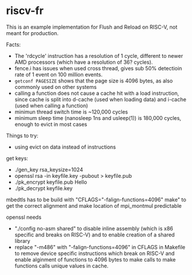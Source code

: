 # riscv-fr
This is an example implementation for Flush and Reload on RISC-V, not meant for production.

Facts:
 - The 'rdcycle' instruction has a resolution of 1 cycle, different to newer AMD processors (which have a resolution of 36? cycles).
 - fence.i has issues when used cross thread, gives sub 50% detectioin rate of 1 event on 100 million events.
 - `getconf PAGESIZE` shows that the page size is 4096 bytes, as also commonly used on other systems
 - calling a function does not cause a cache hit with a load instruction, since cache is split into d-cache (used when loading data) and i-cache (used when calling a function)
  - minimun thread switch time is ~120,000 cycles
  - minimum sleep time (nanosleep 1ns and usleep(1)) is 180,000 cycles, enough to evict in most cases

 Things to try:
 - using evict on data instead of instructions

get keys:
 - ./gen_key rsa_keysize=1024
 - openssl rsa -in keyfile.key -pubout > keyfile.pub
 - ./pk_encrypt keyfile.pub Hello
 - ./pk_decrypt keyfile.key

mbedtls has to be build with "CFLAGS="-falign-functions=4096" make" to get the correct alignment and make location of mpi_montmul predictable

openssl needs 
 - "./config no-asm shared" to disable inline assembly (which is x86 specific and breaks on RISC-V) and to enable creation of a shared library
 - replace "-m486"  with "-falign-functions=4096" in CFLAGS in Makefile to remove device specific instructions which break on RISC-V and enable alginment of functions to 4096 bytes to make calls to make functions calls unique values in cache.
 